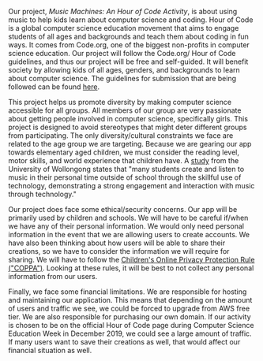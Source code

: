 Our project, _Music Machines: An Hour of Code Activity_, is about using music to help kids learn about computer science and coding. Hour of Code is a  global computer science education movement that aims to engage students of all ages and backgrounds and teach them about coding in fun ways. It comes from Code.org, one of the biggest non-profits in computer science education. Our project will follow the Code.org/ Hour of Code guidelines, and thus our project will be free and self-guided. It will benefit society by allowing kids of all ages, genders, and backgrounds to learn about computer science. The guidelines for submission that are being followed can be found [here]( https://hourofcode.com/us/activity-guidelines).

This project helps us promote diversity by making computer science accessible for all groups. All members of our group are very passionate about getting people involved in computer science, specifically girls. This project is designed to avoid stereotypes that might deter different groups from participating. The only diversity/cultural constraints we face are related to the age group we are targeting. Because we are gearing our app towards elementary aged children, we must consider the reading level, motor skills, and world experience that children have. A [study](https://ro.uow.edu.au/cgi/viewcontent.cgi?referer=https://www.google.com/&httpsredir=1&article=2494&context=edupapers) from the University of Wollongong states that "many students create and listen to music in their personal time outside of school through the skillful use of technology, demonstrating a strong engagement and interaction with music through technology." 

Our project does face some ethical/security concerns. Our app will be primarily used by children and schools. We will have to be careful if/when we have any of their personal information. We would only need personal information in the event that we are allowing users to create accounts. We have also been thinking about how users will be able to share their creations, so we have to consider the information we will require for sharing. We will have to follow the [Children's Online Privacy Protection Rule ("COPPA")](https://www.ftc.gov/enforcement/rules/rulemaking-regulatory-reform-proceedings/childrens-online-privacy-protection-rule). Looking at these rules, it will be best to not collect any personal information from our users.

Finally, we face some financial limitations. We are responsible for hosting and maintaining our application. This means that depending on the amount of users and traffic we see, we could be forced to upgrade from AWS free tier. We are also responsible for purchasing our own domain. If our activity is chosen to be on the official Hour of Code page during Computer Science Education Week in December 2019, we could see a large amount of traffic. If many users want to save their creations as well, that would affect our financial situation as well. 
